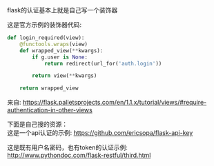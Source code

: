 flask的认证基本上就是自己写一个装饰器  

这是官方示例的装饰器代码:   
```python
def login_required(view):
    @functools.wraps(view)
    def wrapped_view(**kwargs):
        if g.user is None:
            return redirect(url_for('auth.login'))

        return view(**kwargs)

    return wrapped_view
```
来自: https://flask.palletsprojects.com/en/1.1.x/tutorial/views/#require-authentication-in-other-views  


下面是自己搜的资源：  
这是一个api认证的示例: https://github.com/ericsopa/flask-api-key  

这是既有用户名密码，也有token的认证示例: http://www.pythondoc.com/flask-restful/third.html  